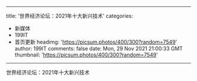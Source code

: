 
---
title: '世界经济论坛：2021年十大新兴技术'
categories: 
 - 新媒体
 - 199IT
 - 首页更新
headimg: 'https://picsum.photos/400/300?random=7549'
author: 199IT
comments: false
date: Mon, 29 Nov 2021 21:00:33 GMT
thumbnail: 'https://picsum.photos/400/300?random=7549'
---

<div>   
世界经济论坛：2021年十大新兴技术  
</div>
            